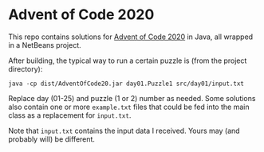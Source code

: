 # Advent of Code 2020
This repo contains solutions for [Advent of Code 2020](https://www.adventofcode.com) in Java, all wrapped in a NetBeans project.

After building, the typical way to run a certain puzzle is (from the project directory):

```
java -cp dist/AdventOfCode20.jar day01.Puzzle1 src/day01/input.txt
```

Replace day (01-25) and puzzle (1 or 2) number as needed. Some solutions also contain one or more
```example.txt``` files that could be fed into the main class as a replacement for ```input.txt```.

Note that ```input.txt``` contains the input data I received. Yours may (and probably will) be different.
